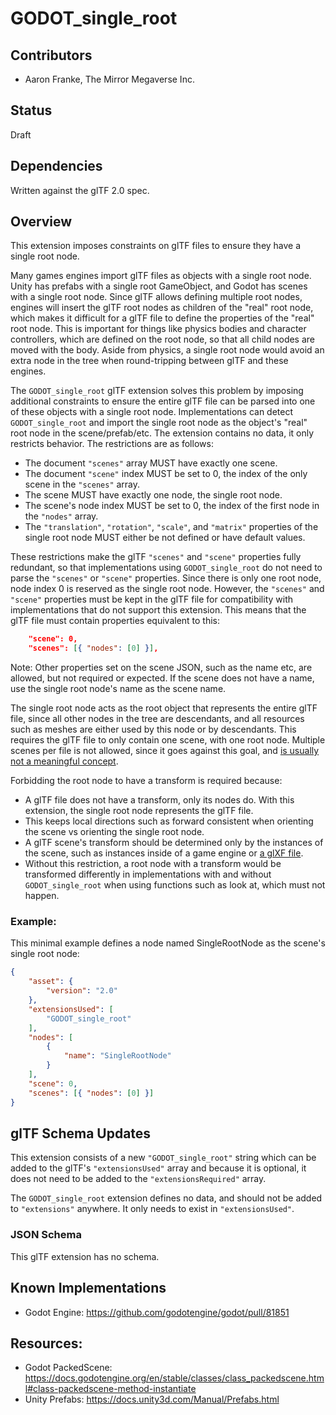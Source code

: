 # GODOT_single_root

## Contributors

* Aaron Franke, The Mirror Megaverse Inc.

## Status

Draft

## Dependencies

Written against the glTF 2.0 spec.

## Overview

This extension imposes constraints on glTF files to ensure they have a single root node.

Many games engines import glTF files as objects with a single root node. Unity has prefabs with a single root GameObject, and Godot has scenes with a single root node. Since glTF allows defining multiple root nodes, engines will insert the glTF root nodes as children of the "real" root node, which makes it difficult for a glTF file to define the properties of the "real" root node. This is important for things like physics bodies and character controllers, which are defined on the root node, so that all child nodes are moved with the body. Aside from physics, a single root node would avoid an extra node in the tree when round-tripping between glTF and these engines.

The `GODOT_single_root` glTF extension solves this problem by imposing additional constraints to ensure the entire glTF file can be parsed into one of these objects with a single root node. Implementations can detect `GODOT_single_root` and import the single root node as the object's "real" root node in the scene/prefab/etc. The extension contains no data, it only restricts behavior. The restrictions are as follows:

* The document `"scenes"` array MUST have exactly one scene.
* The document `"scene"` index MUST be set to 0, the index of the only scene in the `"scenes"` array.
* The scene MUST have exactly one node, the single root node.
* The scene's node index MUST be set to 0, the index of the first node in the `"nodes"` array.
* The `"translation"`, `"rotation"`, `"scale"`, and `"matrix"` properties of the single root node MUST either be not defined or have default values.

These restrictions make the glTF `"scenes"` and `"scene"` properties fully redundant, so that implementations using `GODOT_single_root` do not need to parse the `"scenes"` or `"scene"` properties. Since there is only one root node, node index 0 is reserved as the single root node. However, the `"scenes"` and `"scene"` properties must be kept in the glTF file for compatibility with implementations that do not support this extension. This means that the glTF file must contain properties equivalent to this:

```json
	"scene": 0,
	"scenes": [{ "nodes": [0] }],
```

Note: Other properties set on the scene JSON, such as the name etc, are allowed, but not required or expected. If the scene does not have a name, use the single root node's name as the scene name.

The single root node acts as the root object that represents the entire glTF file, since all other nodes in the tree are descendants, and all resources such as meshes are either used by this node or by descendants. This requires the glTF file to only contain one scene, with one root node. Multiple scenes per file is not allowed, since it goes against this goal, and [is usually not a meaningful concept](https://github.com/KhronosGroup/glTF/issues/1542).

Forbidding the root node to have a transform is required because:
* A glTF file does not have a transform, only its nodes do. With this extension, the single root node represents the glTF file.
* This keeps local directions such as forward consistent when orienting the scene vs orienting the single root node.
* A glTF scene's transform should be determined only by the instances of the scene, such as instances inside of a game engine or [a glXF file](https://github.com/KhronosGroup/glXF).
* Without this restriction, a root node with a transform would be transformed differently in implementations with and without `GODOT_single_root` when using functions such as look at, which must not happen.

### Example:

This minimal example defines a node named SingleRootNode as the scene's single root node:

```json
{
	"asset": {
		"version": "2.0"
	},
	"extensionsUsed": [
		"GODOT_single_root"
	],
	"nodes": [
		{
			"name": "SingleRootNode"
		}
	],
	"scene": 0,
	"scenes": [{ "nodes": [0] }]
}
```

## glTF Schema Updates

This extension consists of a new `"GODOT_single_root"` string which can be added to the glTF's `"extensionsUsed"` array and because it is optional, it does not need to be added to the `"extensionsRequired"` array.

The `GODOT_single_root` extension defines no data, and should not be added to `"extensions"` anywhere. It only needs to exist in `"extensionsUsed"`.

### JSON Schema

This glTF extension has no schema.

## Known Implementations

* Godot Engine: https://github.com/godotengine/godot/pull/81851

## Resources:

* Godot PackedScene: https://docs.godotengine.org/en/stable/classes/class_packedscene.html#class-packedscene-method-instantiate
* Unity Prefabs: https://docs.unity3d.com/Manual/Prefabs.html
